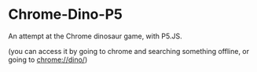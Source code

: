 # Chrome-Dino-P5
An attempt at the Chrome dinosaur game, with P5.JS.

(you can access it by going to chrome and searching something offline, or going to [chrome://dino/](chrome://dino/))
